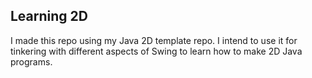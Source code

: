 ## Learning 2D

I made this repo using my Java 2D template repo. I intend to use it for tinkering with different aspects of Swing to learn how to make 2D Java programs. 

